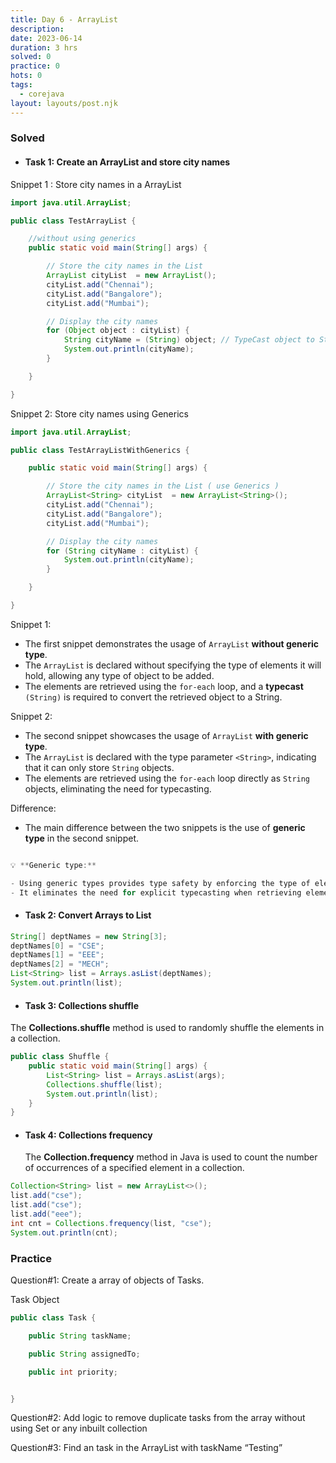 ```yaml
---
title: Day 6 - ArrayList
description:
date: 2023-06-14
duration: 3 hrs
solved: 0
practice: 0
hots: 0
tags:
  - corejava
layout: layouts/post.njk
---
```


### Solved

- #### Task 1: Create an ArrayList and store city names

Snippet 1 : Store city names in a ArrayList

```java
import java.util.ArrayList;

public class TestArrayList {

    //without using generics
    public static void main(String[] args) {

        // Store the city names in the List
        ArrayList cityList  = new ArrayList();
        cityList.add("Chennai");
        cityList.add("Bangalore");
        cityList.add("Mumbai");

        // Display the city names
        for (Object object : cityList) {
            String cityName = (String) object; // TypeCast object to String
            System.out.println(cityName);
        }

    }

}
```

Snippet 2: Store city names using Generics

```java
import java.util.ArrayList;

public class TestArrayListWithGenerics {

    public static void main(String[] args) {

        // Store the city names in the List ( use Generics )
        ArrayList<String> cityList  = new ArrayList<String>();
        cityList.add("Chennai");
        cityList.add("Bangalore");
        cityList.add("Mumbai");

        // Display the city names
        for (String cityName : cityList) {
            System.out.println(cityName);
        }

    }

}
```

Snippet 1:

- The first snippet demonstrates the usage of `ArrayList` **without generic type**.
- The `ArrayList` is declared without specifying the type of elements it will hold, allowing any type of object to be added.
- The elements are retrieved using the `for-each` loop, and a **typecast** `(String)` is required to convert the retrieved object to a String.

Snippet 2:

- The second snippet showcases the usage of `ArrayList` **with generic type**.
- The `ArrayList` is declared with the type parameter `<String>`, indicating that it can only store `String` objects.
- The elements are retrieved using the `for-each` loop directly as `String` objects, eliminating the need for typecasting.

Difference:

- The main difference between the two snippets is the use of **generic type** in the second snippet.

```java

💡 **Generic type:**

- Using generic types provides type safety by enforcing the type of elements stored in the `ArrayList` at compile-time.
- It eliminates the need for explicit typecasting when retrieving elements, resulting in cleaner and safer code.

```

- #### Task 2: Convert Arrays to List

```java
String[] deptNames = new String[3];
deptNames[0] = "CSE";
deptNames[1] = "EEE";
deptNames[2] = "MECH";
List<String> list = Arrays.asList(deptNames);
System.out.println(list);
```

- #### Task 3: Collections shuffle

The **Collections.shuffle** method is used to randomly shuffle the elements in a collection.

```java
public class Shuffle {
    public static void main(String[] args) {
        List<String> list = Arrays.asList(args);
        Collections.shuffle(list);
        System.out.println(list);
    }
}
```

- #### Task 4: Collections frequency
  The **Collection.frequency** method in Java is used to count the number of occurrences of a specified element in a collection.

```java
Collection<String> list = new ArrayList<>();
list.add("cse");
list.add("cse");
list.add("eee");
int cnt = Collections.frequency(list, "cse");
System.out.println(cnt);
```

### Practice

Question#1: Create a array of objects of Tasks.

Task Object

```java
public class Task {

    public String taskName;

    public String assignedTo;

    public int priority;


}
```

Question#2: Add logic to remove duplicate tasks from the array without using Set or any inbuilt collection

Question#3: Find an task in the ArrayList with taskName “Testing”
